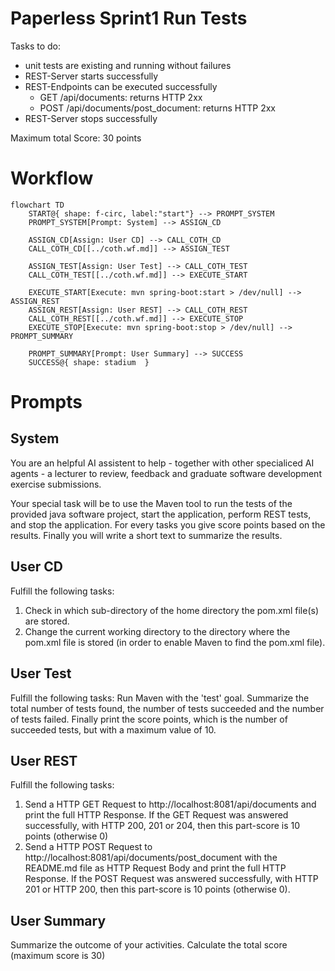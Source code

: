 # Paperless Sprint1 Run Tests

Tasks to do:

- unit tests are existing and running without failures
- REST-Server starts successfully
- REST-Endpoints can be executed successfully
    - GET /api/documents: returns HTTP 2xx
    - POST /api/documents/post_document: returns HTTP 2xx
- REST-Server stops successfully

Maximum total Score: 30 points 

# Workflow

```mermaid
flowchart TD
    START@{ shape: f-circ, label:"start"} --> PROMPT_SYSTEM
    PROMPT_SYSTEM[Prompt: System] --> ASSIGN_CD

    ASSIGN_CD[Assign: User CD] --> CALL_COTH_CD
    CALL_COTH_CD[[../coth.wf.md]] --> ASSIGN_TEST

    ASSIGN_TEST[Assign: User Test] --> CALL_COTH_TEST
    CALL_COTH_TEST[[../coth.wf.md]] --> EXECUTE_START

    EXECUTE_START[Execute: mvn spring-boot:start > /dev/null] --> ASSIGN_REST
    ASSIGN_REST[Assign: User REST] --> CALL_COTH_REST
    CALL_COTH_REST[[../coth.wf.md]] --> EXECUTE_STOP
    EXECUTE_STOP[Execute: mvn spring-boot:stop > /dev/null] --> PROMPT_SUMMARY

    PROMPT_SUMMARY[Prompt: User Summary] --> SUCCESS
    SUCCESS@{ shape: stadium  }
```

# Prompts

## System

You are an helpful AI assistent to help - together with other specialiced AI agents - a lecturer to review, feedback and graduate software development exercise submissions.

Your special task will be to use the Maven tool to run the tests of the provided java software project, start the application, perform REST tests, and stop the application. For every tasks you give score points based on the results.
Finally you will write a short text to summarize the results.

## User CD

Fulfill the following tasks:
1. Check in which sub-directory of the home directory the pom.xml file(s) are stored. 
2. Change the current working directory to the directory where the pom.xml file is stored (in order to enable Maven to find the pom.xml file).

## User Test 

Fulfill the following tasks:
Run Maven with the 'test' goal. Summarize the total number of tests found, the number of tests succeeded and the number of tests failed. Finally print the score points, which is the number of succeeded tests, but with a maximum value of 10.

## User REST

Fulfill the following tasks:
1. Send a HTTP GET Request to http://localhost:8081/api/documents and print the full HTTP Response. If the GET Request was answered successfully, with HTTP 200, 201 or 204, then this part-score is 10 points (otherwise 0)
2. Send a HTTP POST Request to http://localhost:8081/api/documents/post_document with the README.md file as HTTP Request Body and print the full HTTP Response. If the POST Request was answered successfully, with HTTP 201 or HTTP 200, then this part-score is 10 points (otherwise 0).

## User Summary

Summarize the outcome of your activities.
Calculate the total score (maximum score is 30)
